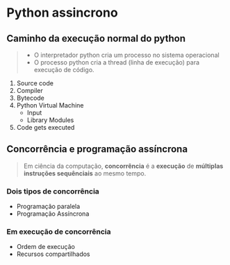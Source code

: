 # Python assincrono

## Caminho da execução normal do python

> - O interpretador python cria um processo no sistema operacional
> - O processo python cria a thread (linha de execução) para execução de código.

1. Source code
2. Compiler
3. Bytecode
4. Python Virtual Machine
   - Input
   - Library Modules
5. Code gets executed

## Concorrência e programação assíncrona

> Em ciência da computação, **concorrência** é a **execução** de **múltiplas instruções sequênciais** ao mesmo tempo.

### Dois tipos de concorrência

- Programação paralela
- Programação Assíncrona

### Em execução de concorrência

- Ordem de execução
- Recursos compartilhados
